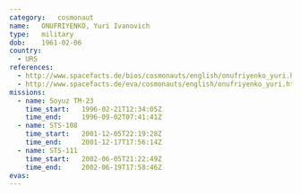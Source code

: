 ```yaml
---
category:	cosmonaut
name:	ONUFRIYENKO, Yuri Ivanovich 
type:	military
dob:	1961-02-06
country:
  - URS
references:
  - http://www.spacefacts.de/bios/cosmonauts/english/onufriyenko_yuri.htm
  - http://www.spacefacts.de/eva/cosmonauts/english/onufriyenko_yuri.htm
missions:
  - name: Soyuz TM-23
    time_start:   1996-02-21T12:34:05Z
    time_end:     1996-09-02T07:41:41Z
  - name: STS-108
    time_start:   2001-12-05T22:19:28Z
    time_end:     2001-12-17T17:56:14Z
  - name: STS-111
    time_start:   2002-06-05T21:22:49Z
    time_end:     2002-06-19T17:58:46Z
evas:
---
```

